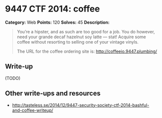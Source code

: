 # 9447 CTF 2014: coffee

**Category:** Web
**Points:** 120
**Solves:** 45
**Description:**

> You’re a hipster, and as such are too good for a job. You do however, need your grande decaf hazelnut soy latte — stat! Acquire some coffee without resorting to selling one of your vintage vinyls.
>
> The URL for the coffee ordering site is: <http://coffeeio.9447.plumbing/>

## Write-up

(TODO)

## Other write-ups and resources

* <http://tasteless.se/2014/12/9447-security-society-ctf-2014-bashful-and-coffee-writeup/>
